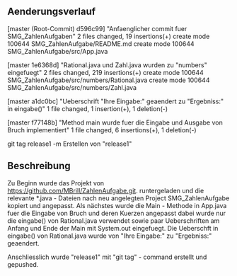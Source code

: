 ## Aenderungsverlauf

[master (Root-Commit) d596c99] "Anfaenglicher commit fuer SMG_ZahlenAufgaben"
 2 files changed, 19 insertions(+)
 create mode 100644 SMG_ZahlenAufgabe/README.md
 create mode 100644 SMG_ZahlenAufgabe/src/App.java
 
[master 1e6368d] "Rational.java und Zahl.java wurden zu "numbers" eingefuegt"
 2 files changed, 219 insertions(+)
 create mode 100644 SMG_ZahlenAufgabe/src/numbers/Rational.java
 create mode 100644 SMG_ZahlenAufgabe/src/numbers/Zahl.java

[master a1dc0bc] "Ueberschrift "Ihre Eingabe:" geaendert zu "Ergebniss:" in eingabe()"
 1 file changed, 1 insertion(+), 1 deletion(-)

[master f77148b] "Method main wurde fuer die Eingabe und Ausgabe von Bruch implementiert"
 1 file changed, 6 insertions(+), 1 deletion(-)

git tag release1 -m Erstellen von "release1"

 ## Beschreibung
 Zu Beginn wurde das Projekt von https://github.com/MBrill/ZahlenAufgabe.git. runtergeladen und die relevante *.java - Dateien nach neu angelegten Project SMG_ZahlenAufgabe kopiert und angepasst.
 Als nächstes wurde die Main - Methode in App.java fuer die Eingabe von Bruch und deren Kuerzen angepasst dabei wurde nur die eingabe() von Rational.java verwendet sowie paar Ueberschriften am Anfang und Ende
 der Main mit System.out eingefuegt. Die Ueberschft in eingabe() von Rational.java wurde von "Ihre Eingabe:" zu "Ergebniss:" geaendert.

Anschliesslich wurde "release1" mit "git tag" - command erstellt und gepushed.